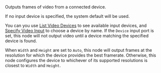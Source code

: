 Outputs frames of video from a connected device.

If no input device is specified, the system default will be used.

You can you use [List Video Devices](vuo-node://vuo.video.listDevices) to see available input devices, and [Specify Video Input](vuo-node://vuo.video.make.input) to choose a device by name.  If the `Device` input port is set, this node will not output video until a device matching the specified device is found.

When `Width` and `Height` are set to `Auto`, this node will output frames at the resolution for which the device provides the best framerate.  Otherwise, this node configures the device to whichever of its supported resolutions is closest to `Width` and `Height`.
